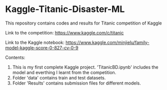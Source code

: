 # Kaggle-Titanic-Disaster-ML
This repository contains codes and results for Titanic competition of Kaggle

Link to the competition: https://www.kaggle.com/c/titanic

Link to the Kaggle notebook: https://www.kaggle.com/minjielu/family-model-kaggle-score-0-827-cv-0-9

  Contents:
  1. This is my first complete Kaggle project. 'TitanicBD.ipynb' includes the model and everthing I learnt from the competition.
  2. Folder 'data' contains train and test datasets.
  3. Folder 'Results' contains submission files for different models.
